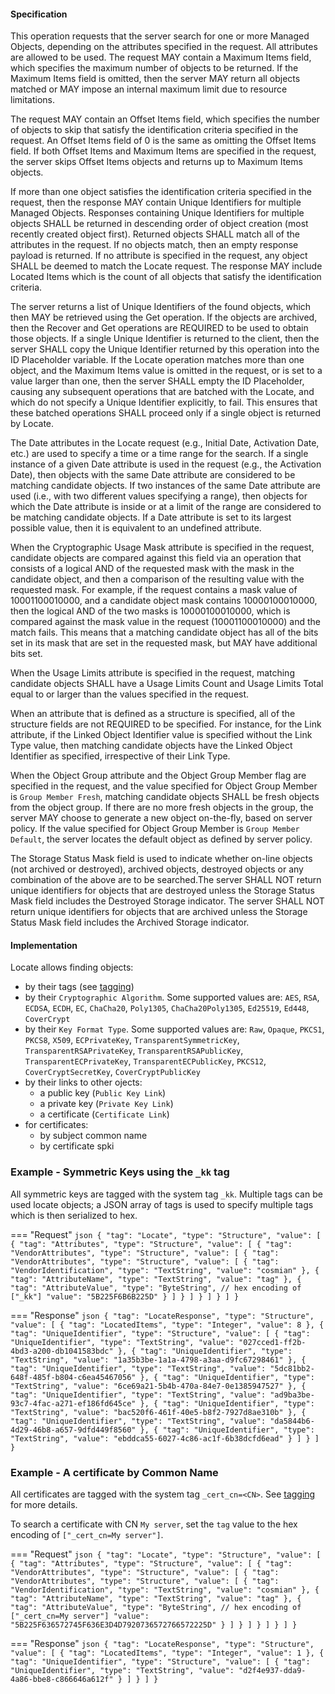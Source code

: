 #### Specification

This operation requests that the server search for one or more Managed Objects, depending on the attributes specified in
the request. All attributes are allowed to be used. The request MAY contain a Maximum Items field, which specifies the
maximum number of objects to be returned. If the Maximum Items field is omitted, then the server MAY return all objects
matched or MAY impose an internal maximum limit due to resource limitations.

The request MAY contain an Offset Items field, which specifies the number of objects to skip that satisfy the
identification criteria specified in the request. An Offset Items field of 0 is the same as omitting the Offset Items
field. If both Offset Items and Maximum Items are specified in the request, the server skips Offset Items objects and
returns up to Maximum Items objects.

If more than one object satisfies the identification criteria specified in the request, then the response MAY contain
Unique Identifiers for multiple Managed Objects. Responses containing Unique Identifiers for multiple objects SHALL be
returned in descending order of object creation (most recently created object first). Returned objects SHALL match all
of the attributes in the request. If no objects match, then an empty response payload is returned. If no attribute is
specified in the request, any object SHALL be deemed to match the Locate request. The response MAY include Located Items
which is the count of all objects that satisfy the identification criteria.

The server returns a list of Unique Identifiers of the found objects, which then MAY be retrieved using the Get
operation. If the objects are archived, then the Recover and Get operations are REQUIRED to be used to obtain those
objects. If a single Unique Identifier is returned to the client, then the server SHALL copy the Unique Identifier
returned by this operation into the ID Placeholder variable. If the Locate operation matches more than one object, and
the Maximum Items value is omitted in the request, or is set to a value larger than one, then the server SHALL empty the
ID Placeholder, causing any subsequent operations that are batched with the Locate, and which do not specify a Unique
Identifier explicitly, to fail. This ensures that these batched operations SHALL proceed only if a single object is
returned by Locate.

The Date attributes in the Locate request (e.g., Initial Date, Activation Date, etc.) are used to specify a time or a
time range for the search. If a single instance of a given Date attribute is used in the request (e.g., the Activation
Date), then objects with the same Date attribute are considered to be matching candidate objects. If two instances of
the same Date attribute are used (i.e., with two different values specifying a range), then objects for which the Date
attribute is inside or at a limit of the range are considered to be matching candidate objects. If a Date attribute is
set to its largest possible value, then it is equivalent to an undefined attribute.

When the Cryptographic Usage Mask attribute is specified in the request, candidate objects are compared against this
field via an operation that consists of a logical AND of the requested mask with the mask in the candidate object, and
then a comparison of the resulting value with the requested mask. For example, if the request contains a mask value of
10001100010000, and a candidate object mask contains 10000100010000, then the logical AND of the two masks is
10000100010000, which is compared against the mask value in the request (10001100010000) and the match fails. This means
that a matching candidate object has all of the bits set in its mask that are set in the requested mask, but MAY have
additional bits set.

When the Usage Limits attribute is specified in the request, matching candidate objects SHALL have a Usage Limits Count
and Usage Limits Total equal to or larger than the values specified in the request.

When an attribute that is defined as a structure is specified, all of the structure fields are not REQUIRED to be
specified. For instance, for the Link attribute, if the Linked Object Identifier value is specified without the Link
Type value, then matching candidate objects have the Linked Object Identifier as specified, irrespective of their Link
Type.

When the Object Group attribute and the Object Group Member flag are specified in the request, and the value specified
for Object Group Member is `Group Member Fresh`, matching candidate objects SHALL be fresh objects from the object
group. If there are no more fresh objects in the group, the server MAY choose to generate a new object on-the-fly, based
on server policy. If the value specified for Object Group Member is `Group Member Default`, the server locates the
default object as defined by server policy.

The Storage Status Mask field is used to indicate whether on-line objects (not archived or destroyed), archived objects,
destroyed objects or any combination of the above are to be searched.The server SHALL NOT return unique identifiers for
objects that are destroyed unless the Storage Status Mask field includes the Destroyed Storage indicator. The server
SHALL NOT return unique identifiers for objects that are archived unless the Storage Status Mask field includes the
Archived Storage indicator.

#### Implementation

Locate allows finding objects:

 - by their tags (see [tagging](./tagging.md))
 - by their `Cryptographic Algorithm`. Some supported values are: `AES`, `RSA`, `ECDSA`, `ECDH`, `EC`, 
   `ChaCha20`, `Poly1305`, 
   `ChaCha20Poly1305`, `Ed25519`, `Ed448`, `CoverCrypt` 
 - by their `Key Format Type`. Some supported values are: `Raw`, `Opaque`, `PKCS1`, `PKCS8`, `X509`, `ECPrivateKey`, 
   `TransparentSymmetricKey`, `TransparentRSAPrivateKey`, `TransparentRSAPublicKey`, `TransparentECPrivateKey`, 
   `TransparentECPublicKey`, `PKCS12`, `CoverCryptSecretKey`, `CoverCryptPublicKey` 
 - by their links to other ojects:
     - a public key (`Public Key Link`)
     - a private key (`Private Key Link`)
     - a certificate (`Certificate Link`)
 - for certificates:
     - by subject common name
     - by certificate spki

### Example - Symmetric Keys using the `_kk` tag

All symmetric keys are tagged with the system tag `_kk`.
Multiple tags can be used locate objects; a JSON array of tags is used to specify multiple tags which is then 
serialized to hex.

=== "Request"
    ```json
    {
      "tag": "Locate",
      "type": "Structure",
      "value": [
        {
          "tag": "Attributes",
          "type": "Structure",
          "value": [
            {
              "tag": "VendorAttributes",
              "type": "Structure",
              "value": [
                {
                  "tag": "VendorAttributes",
                  "type": "Structure",
                  "value": [
                    {
                      "tag": "VendorIdentification",
                      "type": "TextString",
                      "value": "cosmian"
                    },
                    {
                      "tag": "AttributeName",
                      "type": "TextString",
                      "value": "tag"
                    },
                    {
                      "tag": "AttributeValue",
                      "type": "ByteString",
                      // hex encoding of ["_kk"]
                      "value": "5B225F6B6B225D"
                    }
                  ]
                }
              ]
            }
          ]
        }
      ]
    }
    ```

=== "Response"
    ```json
    {
      "tag": "LocateResponse",
      "type": "Structure",
      "value": [
        {
          "tag": "LocatedItems",
          "type": "Integer",
          "value": 8
        },
        {
          "tag": "UniqueIdentifier",
          "type": "Structure",
          "value": [
            {
              "tag": "UniqueIdentifier",
              "type": "TextString",
              "value": "027cced1-ff2b-4bd3-a200-db1041583bdc"
            },
            {
              "tag": "UniqueIdentifier",
              "type": "TextString",
              "value": "1a35b3be-1a1a-4798-a3aa-d9fc67298461"
            },
            {
              "tag": "UniqueIdentifier",
              "type": "TextString",
              "value": "5dc81bb2-648f-485f-b804-c6ea45467056"
            },
            {
              "tag": "UniqueIdentifier",
              "type": "TextString",
              "value": "6ce69a21-5b4b-470a-84e7-0e1385947527"
            },
            {
              "tag": "UniqueIdentifier",
              "type": "TextString",
              "value": "ad9ba3be-93c7-4fac-a271-ef186fd645ce"
            },
            {
              "tag": "UniqueIdentifier",
              "type": "TextString",
              "value": "bac520f6-461f-40e5-b8f2-7927d8ae310b"
            },
            {
              "tag": "UniqueIdentifier",
              "type": "TextString",
              "value": "da5844b6-4d29-46b8-a657-9dfd449f8560"
            },
            {
              "tag": "UniqueIdentifier",
              "type": "TextString",
              "value": "ebddca55-6027-4c86-ac1f-6b38dcfd6ead"
            }
          ]
        }
      ]
    }
    ```

### Example - A certificate by Common Name

All certificates are tagged with the system tag `_cert_cn=<CN>`. See [tagging](./tagging.md) for more 
details.

To search a certificate with CN `My server`,  set the `tag` value to the hex encoding of `["_cert_cn=My server"]`.

=== "Request"
    ```json
    {
      "tag": "Locate",
      "type": "Structure",
      "value": [
        {
          "tag": "Attributes",
          "type": "Structure",
          "value": [
            {
              "tag": "VendorAttributes",
              "type": "Structure",
              "value": [
                {
                  "tag": "VendorAttributes",
                  "type": "Structure",
                  "value": [
                    {
                      "tag": "VendorIdentification",
                      "type": "TextString",
                      "value": "cosmian"
                    },
                    {
                      "tag": "AttributeName",
                      "type": "TextString",
                      "value": "tag"
                    },
                    {
                      "tag": "AttributeValue",
                      "type": "ByteString",
                      // hex encoding of ["_cert_cn=My server"]
                      "value": "5B225F636572745F636E3D4D7920736572766572225D"
                    }
                  ]
                }
              ]
            }
          ]
        }
      ]
    }
    ```

=== "Response"
    ```json
    {
      "tag": "LocateResponse",
      "type": "Structure",
      "value": [
        {
          "tag": "LocatedItems",
          "type": "Integer",
          "value": 1
        },
        {
          "tag": "UniqueIdentifier",
          "type": "Structure",
          "value": [
            {
              "tag": "UniqueIdentifier",
              "type": "TextString",
              "value": "d2f4e937-dda9-4a86-bbe8-c866646a612f"
            }
          ]
        }
      ]
    }    
    ```